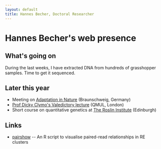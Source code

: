 ```yaml
---
layout: default
title: Hannes Becher, Doctoral Researcher
---
```

		
# Hannes Becher's web presence

## What's going on
During the last weeks, I have extracted DNA from hundreds of grasshopper samples. Time to get it sequenced.


## Later this year
* Meeting on [Adaptation in Nature](http://www.gfgenetik.de/tagungen/) (Braunschweig, Germany)
* [Prof Dicky Clymo's Valedictory lecture](https://www.eventbrite.co.uk/e/the-life-and-afterlife-of-bog-moss-why-it-matters-professor-emeritus-rs-dicky-clymo-tickets-26924331400) (QMUL, London)
* Short course on quantitative genetics at [The Roslin Institute](http://www.roslin.ed.ac.uk/) (Edinburgh)

## Links
* [pairshow](https://github.com/hannesbecher/RE-tools/blob/master/pairshow.R) -- An R script to visualise paired-read relationships in RE clusters
